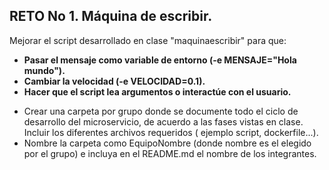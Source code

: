 ## RETO No 1. Máquina de escribir.

Mejorar el script desarrollado en clase "maquinaescribir" para que:

- **Pasar el mensaje como variable de entorno (-e MENSAJE="Hola mundo").**
- **Cambiar la velocidad (-e VELOCIDAD=0.1).**
- **Hacer que el script lea argumentos o interactúe con el usuario.**

* Crear una carpeta por grupo donde se documente todo el ciclo de desarrollo del microservicio, de acuerdo a las 
fases vistas en clase. Incluir los diferentes archivos requeridos ( ejemplo script, dockerfile...).  
* Nombre la carpeta como EquipoNombre (donde nombre es el elegido por el grupo) e incluya en el README.md el nombre de los integrantes.
